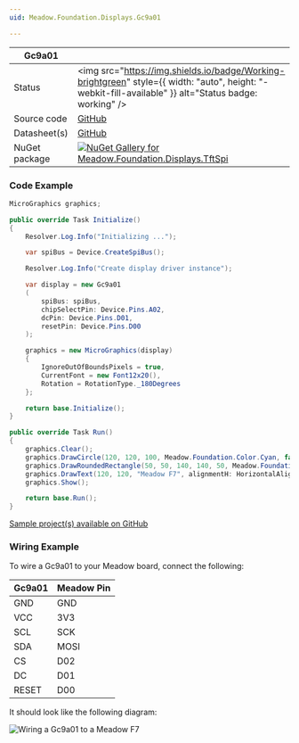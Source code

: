 ```yaml
---
uid: Meadow.Foundation.Displays.Gc9a01

---
```


| Gc9a01 | |
|--------|--------|
| Status | <img src="https://img.shields.io/badge/Working-brightgreen" style={{ width: "auto", height: "-webkit-fill-available" }} alt="Status badge: working" /> |
| Source code | [GitHub](https://github.com/WildernessLabs/Meadow.Foundation/tree/main/Source/Meadow.Foundation.Peripherals/Displays.TftSpi) |
| Datasheet(s) | [GitHub](https://github.com/WildernessLabs/Meadow.Foundation/tree/main/Source/Meadow.Foundation.Peripherals/Displays.TftSpi/Datasheet) |
| NuGet package | <a href="https://www.nuget.org/packages/Meadow.Foundation.Displays.TftSpi/" target="_blank"><img src="https://img.shields.io/nuget/v/Meadow.Foundation.Displays.TftSpi.svg?label=Meadow.Foundation.Displays.TftSpi" alt="NuGet Gallery for Meadow.Foundation.Displays.TftSpi" /></a> |

### Code Example

```csharp
MicroGraphics graphics;

public override Task Initialize()
{
    Resolver.Log.Info("Initializing ...");

    var spiBus = Device.CreateSpiBus();

    Resolver.Log.Info("Create display driver instance");

    var display = new Gc9a01
    (
        spiBus: spiBus,
        chipSelectPin: Device.Pins.A02,
        dcPin: Device.Pins.D01,
        resetPin: Device.Pins.D00
    );

    graphics = new MicroGraphics(display)
    {
        IgnoreOutOfBoundsPixels = true,
        CurrentFont = new Font12x20(),
        Rotation = RotationType._180Degrees
    };

    return base.Initialize();
}

public override Task Run()
{
    graphics.Clear();
    graphics.DrawCircle(120, 120, 100, Meadow.Foundation.Color.Cyan, false);
    graphics.DrawRoundedRectangle(50, 50, 140, 140, 50, Meadow.Foundation.Color.BlueViolet, false);
    graphics.DrawText(120, 120, "Meadow F7", alignmentH: HorizontalAlignment.Center, alignmentV: VerticalAlignment.Center);
    graphics.Show();

    return base.Run();
}

```

[Sample project(s) available on GitHub](https://github.com/WildernessLabs/Meadow.Foundation/tree/main/Source/Meadow.Foundation.Peripherals/Displays.TftSpi/Samples/Gc9a01_Sample)

### Wiring Example

 To wire a Gc9a01 to your Meadow board, connect the following:

| Gc9a01 | Meadow Pin |
|--------|------------|
| GND    | GND        |
| VCC    | 3V3        |
| SCL    | SCK        |
| SDA    | MOSI       |
| CS     | D02        |
| DC     | D01        |
| RESET  | D00        |

It should look like the following diagram:

![Wiring a Gc9a01 to a Meadow F7](../../API_Assets/Meadow.Foundation.Displays.Tft.Gc9a01/Gc9a01_Fritzing.png)
